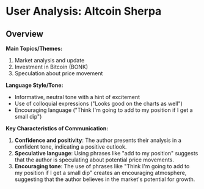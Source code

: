 # User Analysis: Altcoin Sherpa

## Overview

**Main Topics/Themes:**

1. Market analysis and update
2. Investment in Bitcoin (BONK)
3. Speculation about price movement

**Language Style/Tone:**

* Informative, neutral tone with a hint of excitement
* Use of colloquial expressions ("Looks good on the charts as well")
* Encouraging language ("Think I'm going to add to my position if I get a small dip")

**Key Characteristics of Communication:**

1. **Confidence and positivity**: The author presents their analysis in a confident tone, indicating a positive outlook.
2. **Speculative language**: Using phrases like "add to my position" suggests that the author is speculating about potential price movements.
3. **Encouraging tone**: The use of phrases like "Think I'm going to add to my position if I get a small dip" creates an encouraging atmosphere, suggesting that the author believes in the market's potential for growth.